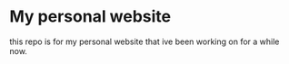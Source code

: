 # My personal website
this repo is for my personal website that ive been working on for a while now. 
